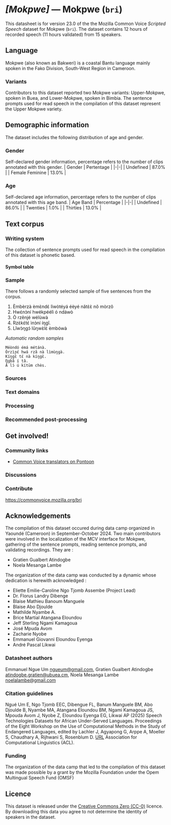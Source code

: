 # *[Mokpwe]* &mdash; Mokpwe (`bri`)
This datasheet is for version 23.0 of the the Mozilla Common Voice *Scripted Speech* dataset 
for Mokpwe (`bri`). The dataset contains 12 hours of recorded
speech (11 hours validated) from 15 speakers.

## Language
Mokpwe (also known as Bakweri) is a coastal Bantu language mainly spoken in the Fako Division, South-West Region in Cameroon.
<!-- {{LANGUAGE_DESCRIPTION}} -->
<!-- Provide a brief (1-2 paragraph) description of your language -->

### Variants
Contributors to this dataset reported two Mokpwe variants: Upper-Mokpwe, spoken in Buea, and Lower-Mokpwe, spoken in Bimbia. The sentence prompts used for read speech in the compilation of this dataset represent the Upper Mokpwe variety.
<!-- {{VARIANT_DESCRIPTION}} -->
<!-- @ OPTIONAL @ -->
<!-- Describe the variants (MCV variants) of your language -->

## Demographic information
The dataset includes the following distribution of age and gender.
<!-- You can get a lot of the information in this section from https://analyzer.cv-toolbox.web.tr/browse -->

### Gender
Self-declared gender information, percentage refers to the number of clips annotated with this gender.
| Gender | Pertentage |
|-|-|
| Undefined | 87.0% |
| Female Feminine | 13.0% |
<!-- {{GENDER_TABLE}} -->
<!-- @ AUTOMATICALLY GENERATED @ -->
<!-- | Gender | Frequency |
|--------|-----------|
| male, masculine | ? |
| undeclared | ? |
| female, feminine | ? | -->

### Age
Self-declared age information, percentage refers to the number of clips annotated with this age band.
| Age Band | Percentage |
|-|-|
| Undefined | 86.0% |
| Twenties | 1.0% |
| Thirties | 13.0% |
<!-- {{AGE_TABLE}} -->
<!-- @ AUTOMATICALLY GENERATED @ -->
<!-- | Age band | Frequency |
|----------|-----------|
| teens | ? |
| twenties | ? |
| thirties | ? |
| fourties | ? |
| fifties | ? |
   ...if other age ranges are present in your data, add rows... -->

## Text corpus
<!-- {{TEXT_CORPUS_DESCRIPTION}} -->
<!-- @ OPTIONAL @ -->
<!-- An overview of the text corpus, with information such as average length (in characters and words) of validated sentences. -->

### Writing system
The collection of sentence prompts used for read speech in the compilation of this dataset is phonetic based.
<!-- {{WRITING_SYSTEM_DESCRIPTION}} -->
<!-- @ OPTIONAL @ -->
<!-- A description of the writing system (or writing systems) used in the text corpus -->

#### Symbol table
<!-- {{ALPHABET_TABLE}} -->
<!-- @ OPTIONAL @ -->
<!-- If the writing system is alphabetic, you can include the valid alphabet here -->

### Sample
There follows a randomly selected sample of five sentences from the corpus.

1. Èmbèrzà èmɛ̀ndɛ́ lìwòtéyá éèyé nǎtɛ̀ɛ̀ nǒ mòrzô
2. Hwɛ́nɔ̀ní hwékpéélì ó ndáwò
3. Ò rzênjé wélùwà
4. Rzɛ̀kɛ́tɛ́ ìnɔ̀ní íŋɡî.
5. Lǐwɔ̀ŋgɔ́ lǔŋwɛ̀lɛ̀ èmbówà

*Automatic random samples*

```
Méòndó émá métánà.
Òrzìɲɛ́ hwá rzâ nà lìmùŋɡà.
Kíŋgɛ̀ tɛ́ nà kíŋgɛ̀.
Ŋɡbâ í tâ.
Â lɔ́ ú kítūm chès.
```
<!-- {{SENTENCES_SAMPLE}} -->

### Sources
<!-- {{SOURCES_LIST}} -->
<!-- @ OPTIONAL @ -->
<!-- A list of sentence sources, can be curated to the top-N -->

### Text domains
<!-- {{TEXT_DOMAIN_DESCRIPTION}} -->
<!-- @ OPTIONAL @ -->
<!-- What text domains are represented in the corpus? -->

### Processing
<!-- {{PROCESSING_DESCRIPTION}} -->
<!-- @ OPTIONAL @ -->
<!-- How has the text data been processed -->

### Recommended post-processing
<!-- {{RECOMMENDED_POSTPROCESSING_DESCRIPTION}} -->
<!-- @ OPTIONAL @ -->
<!-- What should people do before they use the data, for example Unicode normalisation -->

## Get involved!

### Community links

* [Common Voice translators on Pontoon](https://pontoon.mozilla.org/bri/common-voice/contributors/)
<!-- {{COMMUNITY_LINKS_LIST}} -->
<!-- @ OPTIONAL @ -->
<!-- Links to community chats / fora -->

### Discussions
<!-- {{DISCUSSION_LINKS_LIST}} -->
<!-- @ OPTIONAL @ -->
<!-- Any links to discussions, for example on Discourse or other fora or blogs can be included here -->

### Contribute
https://commonvoice.mozilla.org/bri
<!-- {{CONTRIBUTE_LINKS_LIST}} -->
<!-- Here you can include links for how to contribute to the dataset -->

## Acknowledgements
The compilation of this dataset occured during data camp organized in Yaoundé (Cameroon) in September-October 2024. Two main contributors were involved in the localization of the MCV interface for Mokpwe, gathering of the sentence prompts, reading sentence prompts, and validating recordings. They are :
- Gratien Gualbert Atindogbe
- Noela Mesanga Lambe

The organization of the data camp was conducted by a dynamic whose dedication is herewith acknowledged :
- Eliette Emilie-Caroline Ngo Tjomb Assembe (Project Lead)
- Dr. Florus Landry Dibenge
- Blaise Mathieu Banoum Manguele
- Blaise Abo Djoulde
- Mathilde Nyambe A.
- Brice Martial Atangana Eloundou
- Jeff Sterling Ngami Kamagoua
- José Mpuda Avom
- Zacharie Nyobe
- Emmanuel Giovanni Eloundou Eyenga
- André Pascal Likwai

### Datasheet authors
Emmanuel Ngue Um <ngueum@gmail.com>, Gratien Gualbert Atindogbe <atindogbe.gratien@ubuea.cm>, Noela Mesanga Lambe <noelalambe@gmail.com>
<!-- {{DATASHEET_AUTHORS_LIST}} -->
<!-- A list in the format of: Your Name <email@email.com> -->

### Citation guidelines
Ngué Um E, Ngo Tjomb EEC, Dibengue FL, Banum Manguele BM, Abo Djoulde B, Nyambe MA, Atangana Eloundou BM, Ngami Kamagoua JS, Mpouda Avom J, Nyobe Z, Eloundou Eyenga EG, Likwai AP (2025) Speech Technologies Datasets for African Under-Served Languages. Proceedings of the Eight Workshop on the Use of Computational Methods in the Study of Endangered Languages, edited by Lachler J, Agyapong G, Arppe A, Moeller S, Chaudhary A, Rijhwani S, Rosenblum D. [URL](https://aclanthology.org/2025.computel-main.pdf) 
Association for Computational Linguistics (ACL).
<!-- {{CITATION_DESCRIPTION}} -->
<!-- @ OPTIONAL @ -->
<!-- If you published a paper and would like people to cite it, you can include the BiBTeX here -->

### Funding
The organization of the data camp that led to the compilation of this dataset was made possible by a grant by the Mozilla Foundation under the Opem Multingual Speech Fund (OMSF)
<!-- {{FUNDING_DESCRIPTION}} -->
<!-- @ OPTIONAL @ -->
<!-- If you received any funding, you can include the acknowledgement here -->

## Licence
This dataset is released under the [Creative Commons Zero (CC-0)](https://creativecommons.org/public-domain/cc0/) licence. By downloading this data
you agree to not determine the identity of speakers in the dataset.